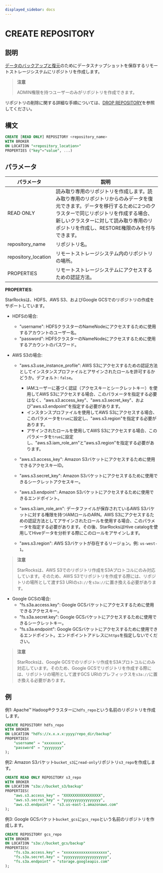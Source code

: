 ```yaml
---
displayed_sidebar: docs
---
```


# CREATE REPOSITORY

## 説明

[データのバックアップと復元](../../../administration/Backup_and_restore.md)のためにデータスナップショットを保存するリモートストレージシステムにリポジトリを作成します。

> **注意**
>
> ADMIN権限を持つユーザーのみがリポジトリを作成できます。

リポジトリの削除に関する詳細な手順については、[DROP REPOSITORY](../data-definition/DROP_REPOSITORY.md)を参照してください。

## 構文

```SQL
CREATE [READ ONLY] REPOSITORY <repository_name>
WITH BROKER
ON LOCATION "<repository_location>"
PROPERTIES ("key"="value", ...)
```

## パラメータ

| **パラメータ**      | **説明**                                                      |
| ------------------- | ------------------------------------------------------------ |
| READ ONLY           | 読み取り専用のリポジトリを作成します。読み取り専用のリポジトリからのみデータを復元できます。データを移行するために2つのクラスターで同じリポジトリを作成する場合、新しいクラスターに対して読み取り専用のリポジトリを作成し、RESTORE権限のみを付与できます。|
| repository_name     | リポジトリ名。                                               |
| repository_location | リモートストレージシステム内のリポジトリの場所。             |
| PROPERTIES          | リモートストレージシステムにアクセスするための認証方法。     |

**PROPERTIES**:

StarRocksは、HDFS、AWS S3、およびGoogle GCSでのリポジトリの作成をサポートしています。

- HDFSの場合:
  - "username": HDFSクラスターのNameNodeにアクセスするために使用するアカウントのユーザー名。
  - "password": HDFSクラスターのNameNodeにアクセスするために使用するアカウントのパスワード。

- AWS S3の場合:
  - "aws.s3.use_instance_profile": AWS S3にアクセスするための認証方法としてインスタンスプロファイルとアサインされたロールを許可するかどうか。デフォルト: `false`。

    - IAMユーザーに基づく認証（アクセスキーとシークレットキー）を使用してAWS S3にアクセスする場合、このパラメータを指定する必要はなく、"aws.s3.access_key"、"aws.s3.secret_key"、および"aws.s3.endpoint"を指定する必要があります。
    - インスタンスプロファイルを使用してAWS S3にアクセスする場合、このパラメータを`true`に設定し、"aws.s3.region"を指定する必要があります。
    - アサインされたロールを使用してAWS S3にアクセスする場合、このパラメータを`true`に設定し、"aws.s3.iam_role_arn"と"aws.s3.region"を指定する必要があります。

  - "aws.s3.access_key": Amazon S3バケットにアクセスするために使用できるアクセスキーID。
  - "aws.s3.secret_key": Amazon S3バケットにアクセスするために使用できるシークレットアクセスキー。
  - "aws.s3.endpoint": Amazon S3バケットにアクセスするために使用できるエンドポイント。
  - "aws.s3.iam_role_arn": データファイルが保存されているAWS S3バケットに対する権限を持つIAMロールのARN。AWS S3にアクセスするための認証方法としてアサインされたロールを使用する場合、このパラメータを指定する必要があります。その後、StarRocksはHive catalogを使用してHiveデータを分析する際にこのロールをアサインします。
  - "aws.s3.region": AWS S3バケットが存在するリージョン。例: `us-west-1`。

> **注意**
>
> StarRocksは、AWS S3でのリポジトリ作成をS3Aプロトコルにのみ対応しています。そのため、AWS S3でリポジトリを作成する際には、リポジトリの場所として渡すS3 URIの`s3://`を`s3a://`に置き換える必要があります。

- Google GCSの場合:
  - "fs.s3a.access.key": Google GCSバケットにアクセスするために使用できるアクセスキー。
  - "fs.s3a.secret.key": Google GCSバケットにアクセスするために使用できるシークレットキー。
  - "fs.s3a.endpoint": Google GCSバケットにアクセスするために使用できるエンドポイント。エンドポイントアドレスに`https`を指定しないでください。

> **注意**
>
> StarRocksは、Google GCSでのリポジトリ作成をS3Aプロトコルにのみ対応しています。そのため、Google GCSでリポジトリを作成する際には、リポジトリの場所として渡すGCS URIのプレフィックスを`s3a://`に置き換える必要があります。

## 例

例1: Apache™ Hadoop®クラスターに`hdfs_repo`という名前のリポジトリを作成します。

```SQL
CREATE REPOSITORY hdfs_repo
WITH BROKER
ON LOCATION "hdfs://x.x.x.x:yyyy/repo_dir/backup"
PROPERTIES(
    "username" = "xxxxxxxx",
    "password" = "yyyyyyyy"
);
```

例2: Amazon S3バケット`bucket_s3`に`read-only`リポジトリ`s3_repo`を作成します。

```SQL
CREATE READ ONLY REPOSITORY s3_repo
WITH BROKER
ON LOCATION "s3a://bucket_s3/backup"
PROPERTIES(
    "aws.s3.access_key" = "XXXXXXXXXXXXXXXXX",
    "aws.s3.secret_key" = "yyyyyyyyyyyyyyyyy",
    "aws.s3.endpoint" = "s3.us-east-1.amazonaws.com"
);
```

例3: Google GCSバケット`bucket_gcs`に`gcs_repo`という名前のリポジトリを作成します。

```SQL
CREATE REPOSITORY gcs_repo
WITH BROKER
ON LOCATION "s3a://bucket_gcs/backup"
PROPERTIES(
    "fs.s3a.access.key" = "xxxxxxxxxxxxxxxxxxxx",
    "fs.s3a.secret.key" = "yyyyyyyyyyyyyyyyyyyy",
    "fs.s3a.endpoint" = "storage.googleapis.com"
);
```